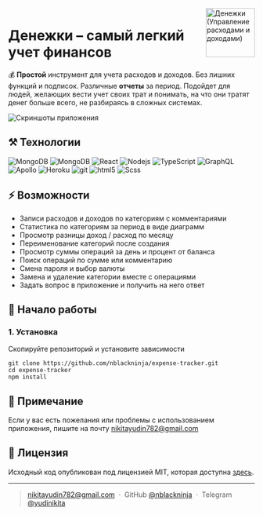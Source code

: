 <img align='right' src="https://user-images.githubusercontent.com/36636599/145850897-c920d271-caac-43d3-8fda-a9d0268df0db.png" width="100" height='100' alt='Денежки (Управление расходами и доходами)'>

# Денежки – самый легкий учет финансов

💰 **Простой** инструмент для учета расходов и доходов. Без лишних функций и подписок. Различные **отчеты** за период.
Подойдет для людей, желающих вести учет своих трат и понимать, на что они тратят денег больше всего, не разбираясь в
сложных системах.

![Скриншоты приложения](https://user-images.githubusercontent.com/36636599/145864310-35100d93-415c-45a4-b8f9-32595e1bf4c2.png)

## ️⚒️ Технологии

<p>
  <img alt="MongoDB" src="https://img.shields.io/badge/-MongoDB-13aa52?style=flat&logo=mongodb&logoColor=white" />
  <img alt="MongoDB" src="https://img.shields.io/badge/-Express-404D59?style=flat&logo=express&logoColor=white" />
  <img alt="React" src="https://img.shields.io/badge/-React-20232A?style=flat&logo=react&logoColor=white" />
  <img alt="Nodejs" src="https://img.shields.io/badge/-Nodejs-43853d?style=flat&logo=Node.js&logoColor=white" />
  <img alt="TypeScript" src="https://img.shields.io/badge/-TypeScript-007ACC?style=flat&logo=typescript&logoColor=white" />
  <img alt="GraphQL" src="https://img.shields.io/badge/-GraphQL-E10098?style=flat&logo=graphql&logoColor=white" />
  <img alt="Apollo" src="https://img.shields.io/badge/-Apollo-311C87?style=flat&logo=apollo-graphql&logoColor=white" />
  <img alt="Heroku" src="https://img.shields.io/badge/-Heroku-430098?style=flat&logo=heroku&logoColor=white" />
  <img alt="git" src="https://img.shields.io/badge/-Git-F05032?style=flat&logo=git&logoColor=white" /> 
  <img alt="html5" src="https://img.shields.io/badge/-HTML5-E34F26?style=flat&logo=html5&logoColor=white" />
  <img alt="Scss" src="https://img.shields.io/badge/-SCSS-CC6699?style=flat&logo=sass&logoColor=white" /> 
</p>

## ⚡ Возможности

- Записи расходов и доходов по категориям с комментариями
- Статистика по категориям за период в виде диаграмм
- Просмотр разницы доход / расход по месяцу
- Переименование категорий после создания
- Просмотр суммы операций за день и процент от баланса
- Поиск операций по сумме или комментарию
- Смена пароля и выбор валюты
- Замена и удаление категории вместе с операциями
- Задать вопрос в приложение и получить на него ответ

## 📝 Начало работы

### 1. Установка

Скопируйте репозиторий и установите зависимости

```shell
git clone https://github.com/nblackninja/expense-tracker.git
cd expense-tracker 
npm install
```

## 💬 Примечание

Если у вас есть пожелания или проблемы с использованием приложения, пишите на
почту [nikitayudin782@gmail.com](mailto:nikitayudin782@gmail.com)

## 🔐 Лицензия

Исходный код опубликован под лицензией MIT, которая доступна [здесь](LICENSE).

---

> [nikitayudin782@gmail.com](mailto:nikitayudin782@gmail.com) &nbsp;&middot;&nbsp;
> GitHub [@nblackninja](https://github.com/с) &nbsp;&middot;&nbsp;
> Telegram [@yudinikita](https://t.me/yudinikita)
